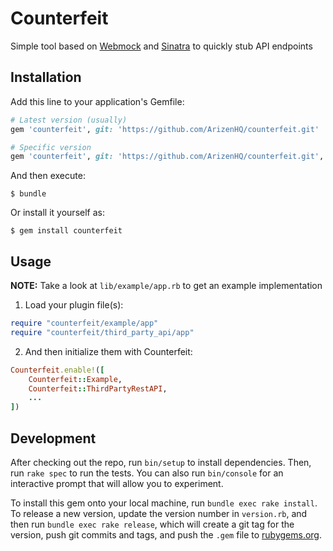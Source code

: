 # Counterfeit

Simple tool based on [Webmock](https://github.com/bblimke/webmock) and [Sinatra](https://github.com/sinatra/sinatra) to quickly stub API endpoints

## Installation

Add this line to your application's Gemfile:

```ruby
# Latest version (usually)
gem 'counterfeit', git: 'https://github.com/ArizenHQ/counterfeit.git'

# Specific version
gem 'counterfeit', git: 'https://github.com/ArizenHQ/counterfeit.git', tag: 'v0.1.13'
```

And then execute:

    $ bundle

Or install it yourself as:

    $ gem install counterfeit

## Usage

**NOTE:**
Take a look at `lib/example/app.rb` to get an example implementation

1. Load your plugin file(s):

```ruby
require "counterfeit/example/app"
require "counterfeit/third_party_api/app"
```

2. And then initialize them with Counterfeit:
```ruby
Counterfeit.enable!([
    Counterfeit::Example,
    Counterfeit::ThirdPartyRestAPI,
    ...
])
```

## Development

After checking out the repo, run `bin/setup` to install dependencies. Then, run `rake spec` to run the tests. You can also run `bin/console` for an interactive prompt that will allow you to experiment.

To install this gem onto your local machine, run `bundle exec rake install`. To release a new version, update the version number in `version.rb`, and then run `bundle exec rake release`, which will create a git tag for the version, push git commits and tags, and push the `.gem` file to [rubygems.org](https://rubygems.org).


